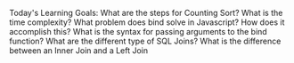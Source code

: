 Today's Learning Goals:
 What are the steps for Counting Sort? What is the time complexity?
 What problem does bind solve in Javascript? How does it accomplish this?
 What is the syntax for passing arguments to the bind function?
 What are the different type of SQL Joins?
 What is the difference between an Inner Join and a Left Join
